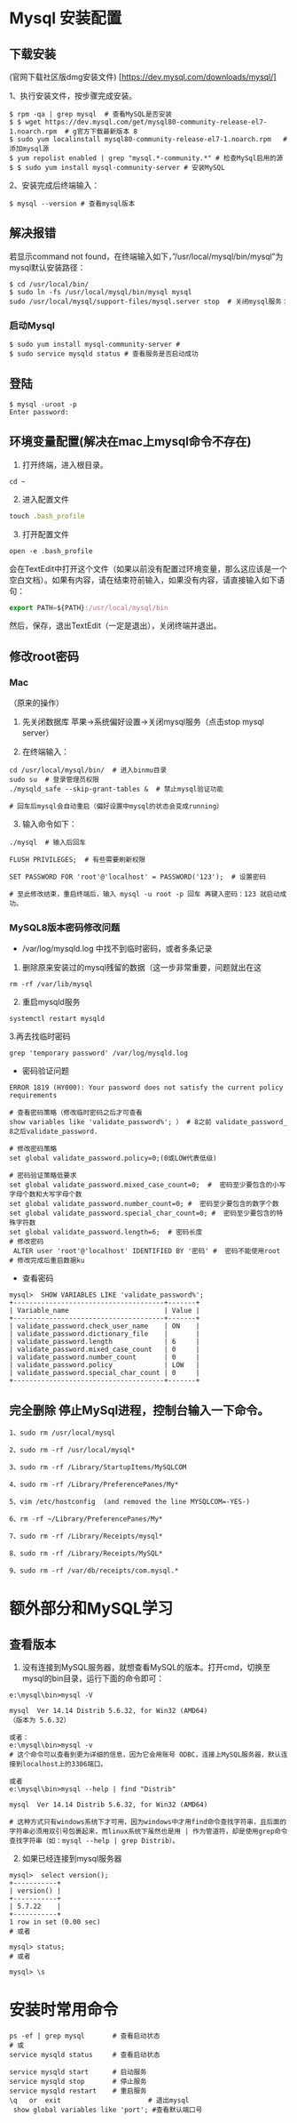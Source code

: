 # Mysql 安装配置  


## 下载安装

(官网下载社区版dmg安装文件) [https://dev.mysql.com/downloads/mysql/]

1、执行安装文件，按步骤完成安装。
```shell
$ rpm -qa | grep mysql  # 查看MySQL是否安装
$ $ wget https://dev.mysql.com/get/mysql80-community-release-el7-1.noarch.rpm  # g官方下载最新版本 8
$ sudo yum localinstall mysql80-community-release-el7-1.noarch.rpm   # 添加mysql源 
$ yum repolist enabled | grep "mysql.*-community.*" # 检查MySql启用的源
$ $ sudo yum install mysql-community-server # 安装MySQL

```
2、安装完成后终端输入：

```shell
$ mysql --version # 查看mysql版本
```

## 解决报错
若显示command not found，在终端输入如下，”/usr/local/mysql/bin/mysql”为mysql默认安装路径：

```shell
$ cd /usr/local/bin/
$ sudo ln -fs /usr/local/mysql/bin/mysql mysql
sudo /usr/local/mysql/support-files/mysql.server stop  # 关闭mysql服务：
```

### 启动Mysql

```shell
$ sudo yum install mysql-community-server #
$ sudo service mysqld status # 查看服务是否启动成功
```
## 登陆

```shell
$ mysql -uroot -p
Enter password:
```



## 环境变量配置(解决在mac上mysql命令不存在)
1. 打开终端，进入根目录。
```
cd ~
```

2. 进入配置文件
```js
touch .bash_profile
```

3. 打开配置文件
```
open -e .bash_profile
```
会在TextEdit中打开这个文件（如果以前没有配置过环境变量，那么这应该是一个空白文档）。如果有内容，请在结束符前输入，如果没有内容，请直接输入如下语句：

```js
export PATH=${PATH}:/usr/local/mysql/bin
```

然后，保存，退出TextEdit（一定是退出），关闭终端并退出。

## 修改root密码

### Mac
  （原来的操作）
1. 先关闭数据库 苹果->系统偏好设置->关闭mysql服务（点击stop mysql server）

2. 在终端输入：
```shell
cd /usr/local/mysql/bin/  # 进入binmu目录
sudo su  # 登录管理员权限
./mysqld_safe --skip-grant-tables &  # 禁止mysql验证功能

# 回车后mysql会自动重启（偏好设置中mysql的状态会变成running） 
```

3. 输入命令如下：
```shell
./mysql  # 输入后回车

FLUSH PRIVILEGES;  # 有些需要刷新权限

SET PASSWORD FOR 'root'@'localhost' = PASSWORD('123');  # 设置密码

# 至此修改结束，重启终端后，输入 mysql -u root -p 回车 再键入密码：123 就启动成功。

```
### MySQL8版本密码修改问题
* /var/log/mysqld.log 中找不到临时密码，或者多条记录  

1. 删除原来安装过的mysql残留的数据（这一步非常重要，问题就出在这
```shell
rm -rf /var/lib/mysql
```
  
2. 重启mysqld服务
```shell
systemctl restart mysqld
```

3.再去找临时密码
```shell
grep 'temporary password' /var/log/mysqld.log
```

* 密码验证问题
```shell
ERROR 1819 (HY000): Your password does not satisfy the current policy requirements
```

```shell
# 查看密码策略（修改临时密码之后才可查看
show variables like 'validate_password%'; ） # 8之前 validate_password_  8之后validate_password.

# 修改密码策略
set global validate_password.policy=0;(0或LOW代表低级)

# 密码验证策略低要求
set global validate_password.mixed_case_count=0;  #  密码至少要包含的小写字母个数和大写字母个数
set global validate_password.number_count=0; #  密码至少要包含的数字个数
set global validate_password.special_char_count=0; #  密码至少要包含的特殊字符数
set global validate_password.length=6;  # 密码长度
# 修改密码
 ALTER user 'root'@'localhost' IDENTIFIED BY '密码' #  密码不能使用root
# 修改完成后重启数据ku
```

* 查看密码  

```shell
mysql>  SHOW VARIABLES LIKE 'validate_password%';
+--------------------------------------+-------+
| Variable_name                        | Value |
+--------------------------------------+-------+
| validate_password.check_user_name    | ON    |
| validate_password.dictionary_file    |       |
| validate_password.length             | 6     |
| validate_password.mixed_case_count   | 0     |
| validate_password.number_count       | 0     |
| validate_password.policy             | LOW   |
| validate_password.special_char_count | 0     |
+--------------------------------------+-------+

```

## 完全删除 停止MySql进程，控制台输入一下命令。

```shell
1、sudo rm /usr/local/mysql

2、sudo rm -rf /usr/local/mysql*

3、sudo rm -rf /Library/StartupItems/MySQLCOM

4、sudo rm -rf /Library/PreferencePanes/My*

5、vim /etc/hostconfig  (and removed the line MYSQLCOM=-YES-)

6、rm -rf ~/Library/PreferencePanes/My*

7、sudo rm -rf /Library/Receipts/mysql*

8、sudo rm -rf /Library/Receipts/MySQL*

9、sudo rm -rf /var/db/receipts/com.mysql.*
```

# 额外部分和MySQL学习


## 查看版本

1. 没有连接到MySQL服务器，就想查看MySQL的版本。打开cmd，切换至mysql的bin目录，运行下面的命令即可：

```shell
e:\mysql\bin>mysql -V

mysql  Ver 14.14 Distrib 5.6.32, for Win32 (AMD64)
（版本为 5.6.32）

或者：
e:\mysql\bin>mysql -v
# 这个命令可以查看到更为详细的信息，因为它会用账号 ODBC，连接上MySQL服务器，默认连接到localhost上的3306端口。

或者
e:\mysql\bin>mysql --help | find "Distrib"

mysql  Ver 14.14 Distrib 5.6.32, for Win32 (AMD64)

# 这种方式只有windows系统下才可用，因为windows中才用find命令查找字符串，且后面的字符串必须用双引号包裹起来，而linux系统下虽然也是用 | 作为管道符，却是使用grep命令查找字符串（如：mysql --help | grep Distrib）。
```

2. 如果已经连接到mysql服务器

```shell
mysql>  select version();
+-----------+
| version() |
+-----------+
| 5.7.22    |
+-----------+
1 row in set (0.00 sec)
# 或者

mysql> status;
# 或者

mysql> \s

```

# 安装时常用命令
```shell
ps -ef | grep mysql       # 查看启动状态
# 或
service mysqld status     # 查看启动状态

service mysqld start      # 启动服务
service mysqld stop       # 停止服务
service mysqld restart    # 重启服务
\q   or  exit                      # 退出mysql
 show global variables like 'port'; #查看默认端口号 

```